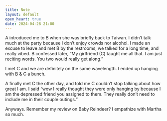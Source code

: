 ```yaml
---
title: Note
layout: default
open_heart: true
date: 2024-04-28 21:00
---
```


A introduced me to B when she was briefly back to Taiwan. I didn’t talk much at the party because I don’t enjoy crowds nor alcohol. I made an excuse to leave and met B by the restrooms, we talked for a long time, and really vibed. B confessed later, “My girlfriend (C) taught me all that. I am just reciting words. You two would really get along.”

I met C and we are definitely on the same wavelength. I ended up hanging with B & C a bunch.

A finally met C the other day, and told me C couldn’t stop talking about how great I am. I said “wow I really thought they were only hanging by because I am the depressed friend you assigned to them. They really don’t need to include me in their couple outings.”

Anyways. Remember my review on Baby Reindeer? I empathize with Martha so much.
